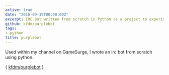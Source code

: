 ```yaml
---
active: true
date: "2016-09-19T00:00:00Z"
excerpt: IRC Bot written from scratch in Python as a project to experiment with
github: kfdm/purplebot
tags:
- python
title: purplebot
---
```


Used within my channel on GameSurge, I wrote an irc bot from scratch using python.

{ [kfdm/purplebot](https://github.com/kfdm/purplebot) }
